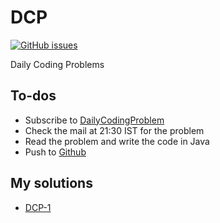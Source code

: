 # DCP
[![GitHub issues](https://img.shields.io/github/issues/Naereen/StrapDown.js.svg)](https://github.com/bathinaMounika/DCP/issues)

Daily Coding Problems

## To-dos

- Subscribe to [DailyCodingProblem](https://www.dailycodingproblem.com/)
- Check the mail at 21:30 IST for the problem
- Read the problem and write the code in Java
- Push to [Github](https://github.com/bathinaMounika/DCP/)

## My solutions

- [DCP-1](https://binarysearch.io/problems/Sum-of-two-numbers/editorials/932717)
